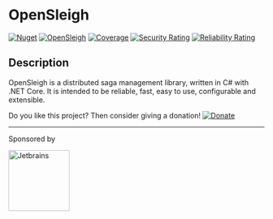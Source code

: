 # OpenSleigh
[![Nuget](https://img.shields.io/nuget/v/OpenSleigh.Core?style=plastic)](https://www.nuget.org/packages/OpenSleigh.Core/)
[![OpenSleigh](https://circleci.com/gh/mizrael/OpenSleigh.svg?style=shield)](https://app.circleci.com/pipelines/github/mizrael/OpenSleigh)
[![Coverage](https://sonarcloud.io/api/project_badges/measure?project=mizrael_OpenSleigh&metric=coverage)](https://sonarcloud.io/dashboard?id=mizrael_OpenSleigh)
[![Security Rating](https://sonarcloud.io/api/project_badges/measure?project=mizrael_OpenSleigh&metric=security_rating)](https://sonarcloud.io/dashboard?id=mizrael_OpenSleigh)
[![Reliability Rating](https://sonarcloud.io/api/project_badges/measure?project=mizrael_OpenSleigh&metric=reliability_rating)](https://sonarcloud.io/dashboard?id=mizrael_OpenSleigh)

## Description
OpenSleigh is a distributed saga management library, written in C# with .NET Core. 
It is intended to be reliable, fast, easy to use, configurable and extensible.

Do you like this project? Then consider giving a donation! [![Donate](https://img.shields.io/badge/Donate-PayPal-green.svg)](https://www.paypal.com/donate?business=9F94U4GWN7YS6&currency_code=CAD&item_name=OpenSleigh)

---

Sponsored by 

<a href="https://www.jetbrains.com/opensource/" target="_blank"><img src="./jetbrains.png" title="Jetbrains" width="120px" /></a>
